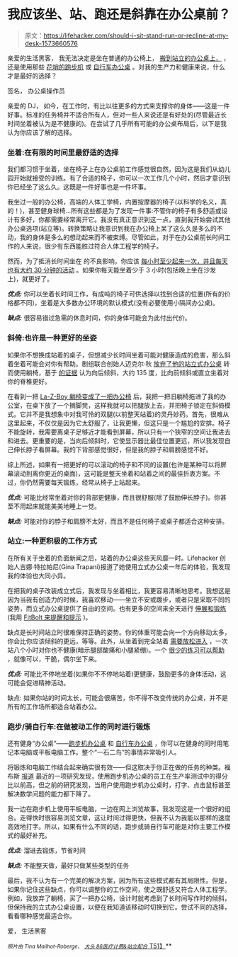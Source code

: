 # 我应该坐、站、跑还是斜靠在办公桌前？

> 原文：<https://lifehacker.com/should-i-sit-stand-run-or-recline-at-my-desk-1573660576>

亲爱的生活黑客，
我无法决定是坐在普通的办公椅上， [搬到站立的办公桌上，](https://lifehacker.com/why-and-how-i-switched-to-a-standing-desk-5735528) ，还是使用那些 [花哨的跑步机](http://lifehacker.com/a-beginners-guide-to-setting-up-a-treadmill-desk-5729625) 或 [自行车办公桌](http://lifehacker.com/the-deskcycle-is-a-space-saving-exercise-bike-that-fits-1481312726) 。对我的生产力和健康来说，什么才是最好的选择？



签名，
办公桌操作员

亲爱的 DJ，
如今，在工作时，有比以往更多的方式来支撑你的身体——这是一件好事。标准的任务椅并不适合所有人，但对一些人来说还是有好处的(尽管最近长时间坐着被认为是不健康的)。在尝试了几乎所有可能的办公桌布局后，以下是我认为你应该了解的选择。

### 坐着:在有限的时间里最舒适的选择

我们都习惯于坐着，坐在椅子上在办公桌前工作感觉很自然，因为这是我们从幼儿园开始就接受的训练。有了合适的椅子，你可以一次工作几个小时，然后才意识到你已经坐了这么久。这既是一件好事也是一件坏事。

我坐过一般的办公椅，高端的人体工学椅，内置按摩器的椅子(以科学的名义，真的！)，甚至健身球椅...所有这些都是为了发现一件事:不管你的椅子有多舒适或设计有多好，你都需要经常离开它。我没有真正意识到这一点，直到我开始尝试其他办公桌选项(站立等)。转换策略让我意识到我在办公椅上呆了这么久是多么的不动，我的身体是多么的想动起来而不被束缚。尽管如此，对于在办公桌前长时间工作的人来说，很少有东西能胜过符合人体工程学的椅子。

然而，为了抵消长时间坐在 的不良影响，你应该 [每小时至少起来一次，并且每天也有大约 30 分钟的活动](http://lifehacker.com/how-sitting-all-day-is-damaging-your-body-and-how-you-c-5879536) 。如果你每天能坐着少于 3 小时(包括晚上坐在沙发上)，就更好了。

***优点:*** 你可以坐着长时间工作，有成吨的椅子可供选择以找到合适的位置(所有的价格都不同)，坐着是大多数办公环境的默认模式(没有必要使用小隔间办公桌)。

***缺点:*** 很容易错过急需的休息时间，你的身体可能会为此付出代价。

### 斜倚:也许是一种更好的坐姿

如果你不想换成站着的桌子，但想减少长时间坐着可能对健康造成的危害，那么斜着坐着可能会对你有帮助。剧组联合创始人迈克尔·秋 [放弃了他的站立式办公桌](https://lifehacker.com/why-i-killed-my-standing-desk-and-what-i-do-instead-1565554537) 转而使用躺椅，基于 [的证据](http://news.bbc.co.uk/2/hi/6187080.stm) 认为向后倾斜，大约 135 度，比向前倾斜或直立坐着对你的脊椎更好。

在看到一把 [La-Z-Boy 躺椅变成了一把办公椅](http://lifehacker.com/turn-a-la-z-boy-recliner-into-the-ultimate-desk-chair-1566572861) 后，我把一把旧躺椅拖进了我的办公室，在桌下放了一个搁脚凳，这样我就可以把腿放上去，并把椅子锁定在斜倚模式。它并不是我想象中对我可怜的双腿(以前整天站着)的灵丹妙药。首先，很难从这里起来，不仅仅是因为它太舒服了，让我更懒，但这只是一个尴尬的安排。椅子不能旋转，我需要离桌子足够近才能看到屏幕，所以只有一个狭窄的空间让我进去和进去。更重要的是，当向后倾斜时，它使显示器比最佳位置更远，所以我发现自己伸长脖子看屏幕。我的下背部感觉很好，但是我的脖子和肩膀感觉不好。

综上所述，如果有一把更好的可以滚动的椅子和不同的设置(也许是某种可以将屏幕滚动到离你更近的桌面)，这可能是整天坐着和站着之间的最佳折衷方案。不过，你仍然需要每天锻炼，经常从椅子上站起来。

***优点:*** 可能比经常坐着对你的背部更健康，而且很舒服(除了鼓励伸长脖子)。你甚至不用起床就能美美地睡上一觉。

***缺点:*** 可能对你的脖子和肩膀不太好，而且不是任何椅子或桌子都适合这种安排。

### 站立:一种更积极的工作方式

在所有关于坐着的负面新闻之后，站着的办公桌这些天风靡一时。Lifehacker 创始人吉娜·特拉帕尼(Gina Trapani)报道了她使用立式办公桌一年后的体验，我发现我的体验也大同小异。

在把我的桌子改装成立式后，我发现与坐着相比，我更容易清晰地思考。我想这是因为当我有创造力的时候，我喜欢移动——坐立不安或踱步，或者只是采取不同的姿势，而立式办公桌提供了自由的空间。也有更多的空间来全天进行 [伸展和锻炼](https://lifehacker.com/practice-these-yoga-moves-at-your-standing-desk-814474307) (我用 [FitBolt 来提醒和提示](http://lifehacker.com/fitbolt-keeps-you-healthy-at-your-desk-with-fitness-rem-1468266423) )。

缺点是长时间站立时很难保持正确的姿势。你的体重可能会向一个方向移动太多，你会比你应该倾斜的更远，等等。此外，从坐着到完全站着 [需要放松进入](http://lifehacker.com/how-to-ease-into-a-standing-desk-routine-5954446) ，一次站八个小时对你也不健康(暗示腿部酸痛和小腿紧绷)。一个 [很少的练习可以帮助](http://lifehacker.com/take-the-pain-out-of-standing-all-day-with-these-simple-1482600741) ，就像可以，干脆，偶尔坐下来。

***优点:*** 可能比不停地坐着(如果你不不停地站着)更健康，鼓励更多的身体活动，这可能会促进精神活动。

缺点: 如果你站的时间太长，可能会很痛苦，你不得不改变传统的办公桌，并不是所有的工作场所都适合站着办公。

### 跑步/骑自行车:在做被动工作的同时进行锻炼

还有健身“办公桌”——[跑步机办公桌](http://lifehacker.com/this-diy-treadmill-desk-helps-you-stay-fit-while-you-wo-536497991) 和 [自行车办公桌](http://lifehacker.com/the-fitdesk-is-a-space-saving-apartment-friendly-exerc-5877802) ，你可以在健身的同时用笔记本电脑或平板电脑工作。整个“一石二鸟”的事情非常吸引人。

将锻炼和电脑工作结合起来确实很有效——但这取决于你正在做的任务的种类。福布斯 [报道](http://www.forbes.com/sites/susanadams/2014/03/11/new-study-treadmill-desks-boost-productivity/) 最近的一项研究发现，使用跑步机办公桌的员工在生产率测试中的得分比以前高，但之前的研究发现，当用户使用跑步机办公桌时，打字、点击鼠标甚至解决数学问题的能力都下降了。

我一边在跑步机上使用平板电脑，一边在网上浏览故事，我发现这是一个很好的组合。走得快时很容易浏览文章，这让时间过得更快，但我不认为我能以那样的速度高效地打字。所以，如果有什么不同的话，跑步或骑自行车可能是对你主要工作模式的最好补充。

***优点:*** 溜进去锻炼，节省时间

***缺点:*** 不能整天做，最好只做某些类型的任务

最后，我不认为有一个完美的解决方案，因为所有这些模式都有其局限性。但是，如果你记住这些缺点，你可以调整你的工作空间，使之既舒适又符合人体工程学。例如，我放弃了躺椅，买了一把办公椅，设计时就考虑到了长时间写作时的倾斜，但保持我的立式办公桌设置，以便在我知道该移动时切换到它。尝试不同的选择，看看哪种感觉最适合你。

爱，
生活黑客

<small>*照片由 Tina Mailhot-Roberge、*</small> [<small>*大头 86*</small>](https://www.flickr.com/photos/bludgeoner86/3183746707/sizes/z/)<small></small>*[<small>*医疗计费&*</small>](http://www.medicalbillingandcoding.org/sitting-kills/)<small></small>*[<small>*站立配合*</small> T51】](http://standingfit.com/exercise-at-work-standing-fit/)**